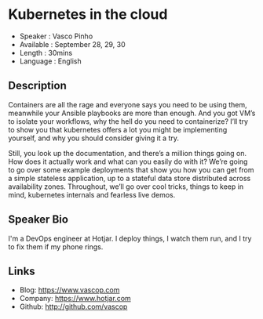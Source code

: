 Kubernetes in the cloud
========================

* Speaker   : Vasco Pinho
* Available : September 28, 29, 30
* Length    : 30mins
* Language  : English

Description
-----------

Containers are all the rage and everyone says you need to be using them, meanwhile your Ansible playbooks are more than enough. And you got VM’s to isolate your workflows, why the hell do you need to containerize? I’ll try to show you that kubernetes offers a lot you might be implementing yourself, and why you should consider giving it a try.

Still, you look up the documentation, and there’s a million things going on. How does it actually work and what can you easily do with it? We’re going to go over some example deployments that show you how you can get from a simple stateless application, up to a stateful data store distributed across availability zones. Throughout, we’ll go over cool tricks, things to keep in mind, kubernetes internals and fearless live demos.

Speaker Bio
-----------

I'm a DevOps engineer at Hotjar. I deploy things, I watch them run, and I try to fix them if my phone rings.

Links
-----

* Blog: https://www.vascop.com
* Company: https://www.hotjar.com
* Github: http://github.com/vascop
